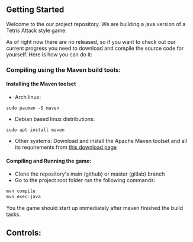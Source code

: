 ## Getting Started

Welcome to the our project repository. We are building a java version of a Tetris Attack style game.

As of right now there are no released, so if you want to check out our current progress you need to 
download and compile the source code for yourself.
Here is how you can do it:

### Compiling using the Maven build tools:

#### Installing the Maven toolset

 - Arch linux: 
 ```
 sudo pacman -S maven
 ```
 - Debian based linux distributions:
 ```
 sudo apt install maven
 ```
 - Other systems:
    Download and install the Apache Maven toolset and all its requirements from [this download page](https://maven.apache.org/download.cgi)

#### Compiling and Running the game:
- Clone the repository's main (github) or master (gitlab) branch
- Go to the project root folder run the following commands:

```bash
mvn compile
mvn exec:java
```
You the game should start up immediately after maven finished the build tasks.

## Controls:

